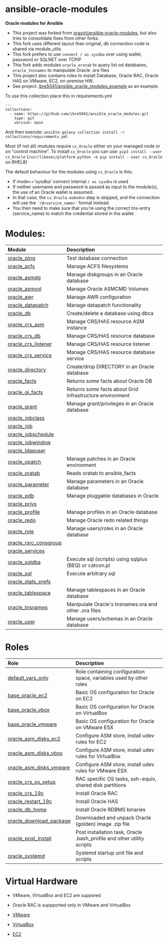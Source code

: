 # ansible-oracle-modules
**Oracle modules for Ansible**

- This project was forked from [oravirt/ansible-oracle-modules](https://github.com/oravirt/ansible-oracle-modules), but also tries to consolidate fixes from other forks.  
- This fork uses different layout than original, db connection code is shared via module_utils
- This fork prefers to use `connect / as sysdba` over using wallet, password or SQLNET over TCPIP 
- This fork adds modules `oracle_oratab` to query list od databases, `oracle_tnsnames` to manipulate Oracle .ora files
- This project also contains roles to install Database, Oracle RAC, Oracle HAS on VMware, EC2, on-premise HW.
- See project: [ibre5041/ansible_oracle_modules_example](https://github.com/ibre5041/ansible_oracle_modules_example.git) as an example.

To use this collection place this in requirements.yml

    ---
    collections:
      - name: https://github.com/ibre5041/ansible_oracle_modules.git
        type: git
        version: main

And then execute: `ansible-galaxy collection install -r collections/requirements.yml`

Most (if not all) modules require `cx_Oracle` either on your  managed node or on "control machine".
To install `cx_Oracle` you can use: `pip3 install --user cx_Oracle` (`/usr/libexec/platform-python -m pip install --user cx_Oracle` on RHEL8)

The default behaviour for the modules using `cx_Oracle` is this:

- If mode=='sysdba' connect internal `/ as sysdba` is used
- If neither username and password is passed as input to the module(s), the use of an Oracle wallet is assumed.
- In that case, the `cx_Oracle.makedsn` step is skipped, and the connection will use the `'/@<service_name>'` format instead.
- You then need to make sure that you're using the correct tns-entry (service_name) to match the credential stored in the wallet.

# Modules:

| Module						    | Description |
| :-------------------------------------------------------- | :---------- |
| [oracle_ping](../content/module/oracle_ping/)		    | Test database connection |
| [oracle_acfs](../content/module/oracle_acfs/)		    | Manage ACFS filesystems |
| [oracle_asmdg](../content/module/oracle_asmdg/)	    | Manage diskgroups in an Oracle database |
| [oracle_asmvol](../content/module/oracle_asmvol/)	    | Manage Oracle ASMCMD Volumes |
| [oracle_awr](../content/module/oracle_awr/)		    | Manage AWR configuration |
| [oracle_datapatch](../content/module/oracle_datapatch/)   | Manage datapatch functionality |
| [oracle_db](../content/module/oracle_db/)		    | Create/delete a database using dbca |
| [oracle_crs_asm](../content/module/oracle_crs_asm/)       | Manage CRS/HAS resource ASM instance |
| [oracle_crs_db](../content/module/oracle_crs_db/)         | Manage CRS/HAS resource database |
| [oracle_crs_listener](../content/module/oracle_crs_listener/) | Manage CRS/HAS resource listener |
| [oracle_crs_service](../content/module/oracle_crs_service/) | Manage CRS/HAS resource database service |
| [oracle_directory](../content/module/oracle_directory/)   | Create/drop DIRECTORY in an Oracle database |
| [oracle_facts](../content/module/oracle_facts/)	    | Returns some facts about Oracle DB |
| [oracle_gi_facts](../content/module/oracle_gi_facts/)	    | Returns some facts about Grid Infrastructure environment |
| [oracle_grant](../content/module/oracle_grant/)	    | Manage grant/privileges in an Oracle database |
| [oracle_jobclass](../content/module/oracle_jobclass/)	    |
| [oracle_job](../content/module/oracle_job/)		    |
| [oracle_jobschedule](../content/module/oracle_jobschedule/)|
| [oracle_jobwindow](../content/module/oracle_jobwindow/)   |
| [oracle_ldapuser](../content/module/oracle_ldapuser/)	    |
| [oracle_opatch](../content/module/oracle_opatch/)	    | Manage patches in an Oracle environment |
| [oracle_oratab](../content/module/oracle_oratab/)	    | Reads oratab to ansible_facts |
| [oracle_parameter](../content/module/oracle_parameter/)   | Manage parameters in an Oracle database |
| [oracle_pdb](../content/module/oracle_pdb/)		    | Manage pluggable databases in Oracle |
| [oracle_privs](../content/module/oracle_privs/)	    | 
| [oracle_profile](../content/module/oracle_profile/)	    | Manage profiles in an Oracle database |
| [oracle_redo](../content/module/oracle_redo/)		    | Manage Oracle redo related things |
| [oracle_role](../content/module/oracle_role/)		    | Manage users/roles in an Oracle database |
| [oracle_rsrc_consgroup](../content/module/oracle_rsrc_consgroup/)| 
| [oracle_services](../content/module/oracle_services/)	    |
| [oracle_sqldba](../content/module/oracle_sqldba/)	    | Execute sql (scripts) using sqlplus (BEQ) or catcon.pl |
| [oracle_sql](../content/module/oracle_sql/)		    | Execute arbitrary sql
| [oracle_stats_prefs](../content/module/oracle_stats_prefs/)| 
| [oracle_tablespace](../content/module/oracle_tablespace/) | Manage tablespaces in an Oracle database
| [oracle_tnsnames](../content/module/oracle_tnsnames/)	    | Manipulate Oracle's tnsnames.ora and other .ora files
| [oracle_user](../content/module/oracle_user/)		    | Manage users/schemas in an Oracle database

# Roles

| Role   						    | Description |
| :-------------------------------------------------------- | :---------- |
| [default_vars_only](../content/role/default_vars_only/)   | Role containing configuration space, variables used by other roles |
| [base_oracle_ec2](../content/role/base_oracle_ec2/)	    | Basic OS configuration for Oracle on EC2 |
| [base_oracle_vbox](../content/role/base_oracle_vbox/)	    | Basic OS configuration for Oracle on VirtualBox |
| [base_oracle_vmware](../content/role/base_oracle_vmware/) | Basic OS configuration for Oracle on VMware ESX |
| [oracle_asm_disks_ec2](../content/role/oracle_asm_disks_ec2/)| Configure ASM store, install udev rules for EC2 |
| [oracle_asm_disks_vbox](../content/role/oracle_asm_disks_vbox/)| Configure ASM store, install udev rules for VirtualBox |
| [oracle_asm_disks_vmware](../content/role/oracle_asm_disks_vmware/)| Configure ASM store, install udev rules for VMware ESX |
| [oracle_crs_os_setup](../content/role/oracle_crs_os_setup/)| RAC specific OS tasks, ssh-equiv, shared disk partitions |
| [oracle_crs_19c](../content/role/oracle_crs_19c/)	    | Install Oracle RAC |
| [oracle_restart_19c](../content/role/oracle_restart_19c/) | Install Oracle HAS |
| [oracle_db_home](../content/role/oracle_db_home/)	    | Install Oracle RDBMS binaries |
| [oracle_download_package](../content/role/oracle_download_package/)| Downloaded and unpack Oracle (golden) image .zip file |
| [oracle_post_install](../content/role/oracle_post_install/)| Post installation task, Oracle .bash_profile and other utility scripts |
| [oracle_systemd](../content/role/oracle_systemd/)	    | Systemd startup unit file and scripts |

# Virtual Hardware

- VMware, VirtualBox and EC2 are suppored
- Oracle RAC is suppported only in VMware and VirtualBox

- [VMware](../content/role/base_oracle_vmware/)
- [VirtualBox](../content/role/base_oracle_vbox/)
- [EC2](../content/role/base_oracle_ec2/)
